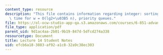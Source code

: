 ```yaml
---
content_type: resource
description: "This file contains information regarding integer: sorting in linear\
  \ time for w = O(lg2+\u03B5 n), priority queues."
file: https://ol-ocw-studio-app-qa.s3.amazonaws.com/courses/6-851-advanced-data-structures-spring-2012/efcb6a183883af92a1c832a9c38ec303_MIT6_851S12_L14.pdf
file_type: application/pdf
parent_uid: 9d1ac4aa-2b01-9b19-847d-5dfcd274a338
resourcetype: Document
title: Lecture 14 Student Notes
uid: efcb6a18-3883-af92-a1c8-32a9c38ec303
---
```

